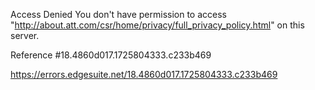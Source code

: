 Access Denied
You don't have permission to access "http://about.att.com/csr/home/privacy/full_privacy_policy.html" on this server.

Reference #18.4860d017.1725804333.c233b469

https://errors.edgesuite.net/18.4860d017.1725804333.c233b469